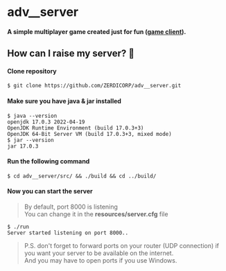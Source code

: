 # adv__server
#### A simple multiplayer game created just for fun ([game client](https://github.com/ZERDICORP/adv__client)).
## How can I raise my server? :space_invader:

#### Clone repository
```
$ git clone https://github.com/ZERDICORP/adv__server.git
```

#### Make sure you have java & jar installed
```
$ java --version
openjdk 17.0.3 2022-04-19
OpenJDK Runtime Environment (build 17.0.3+3)
OpenJDK 64-Bit Server VM (build 17.0.3+3, mixed mode)
$ jar --version
jar 17.0.3
```

#### Run the following command
```
$ cd adv__server/src/ && ./build && cd ../build/
```

#### Now you can start the server
> By default, port 8000 is listening  
> You can change it in the **resources/server.cfg** file
```
$ ./run
Server started listening on port 8000..
```

> P.S. don't forget to forward ports on your router (UDP connection) if you want your server to be available on the internet.  
> And you may have to open ports if you use Windows.
